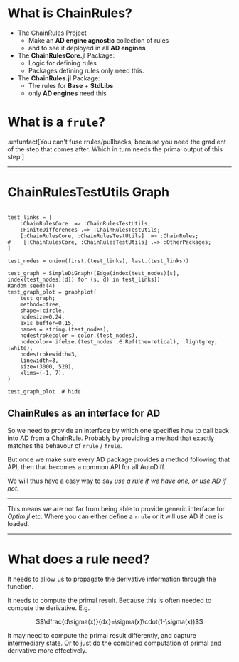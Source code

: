 
# What is ChainRules?

 - The ChainRules Project
    - Make an **AD engine agnostic** collection of rules
    - and to see it deployed in all **AD engines**
 - The **ChainRulesCore.jl** Package:
    - Logic for defining rules
    - Packages defining rules only need this.
 - The **ChainRules.jl** Package:
    - The rules for **Base** + **StdLibs**
    - only **AD engines** need this



# What is a `frule`? 

.unfunfact[You can't fuse rrules/pullbacks, because you need the gradient of the step that comes after. Which in turn needs the primal output of this step.]

---



# ChainRulesTestUtils Graph

```@setup pkggraph

test_links = [
    :ChainRulesCore .=> :ChainRulesTestUtils;
    :FiniteDifferences .=> :ChainRulesTestUtils;
    [:ChainRulesCore, :ChainRulesTestUtils] .=> :ChainRules;
#    [:ChainRulesCore, :ChainRulesTestUtils] .=> :OtherPackages;
]

test_nodes = union(first.(test_links), last.(test_links))

test_graph = SimpleDiGraph([Edge(index(test_nodes)[s], index(test_nodes)[d]) for (s, d) in test_links])
Random.seed!(4)
test_graph_plot = graphplot(
    test_graph;
    method=:tree,
    shape=:circle,
    nodesize=0.24,
    axis_buffer=0.15,
    names = string.(test_nodes),   
    nodestrokecolor = color.(test_nodes),
    nodecolor= ifelse.(test_nodes .∈ Ref(theoretical), :lightgrey, :white),
    nodestrokewidth=3,
    linewidth=3,
    size=(3000, 520),
    xlims=(-1, 7),
)
```
```@example pkggraph
test_graph_plot  # hide
```


## ChainRules as an interface for AD

So we need to provide an interface by which one specifies how to call back into AD from a ChainRule.
Probably by providing a method that exactly matches the behavour of `rrule` / `frule`.

But once we make sure every AD package provides a method following that API, then that becomes a common API for all AutoDiff.

We will thus have a easy way to say _use a rule if we have one, or use AD if not_.

---

This means we are not far from being able to provide generic interface for *Optim.jl* etc.
Where you can either define a `rrule` or it will use AD if one is loaded.

---


# What does a rule need?
It needs to allow us to propagate the derivative information through the function.

It needs to compute the primal result.
Because this is often needed to compute the derivative.
E.g. 

$$\dfrac{d\sigma(x)}{dx}=\sigma(x)\cdot(1-\sigma(x))$$

It may need to compute the primal result differently, and capture intermediary state.
Or to just do the combined computation of primal and derivative more effectively.
